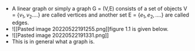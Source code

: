 - A linear graph or simply a graph G = (V,E) consists of a set of objects V = $\{ v_1, v_2....\}$ are called vertices and another set E = $\{ e_1, e_2, ....\}$ are called edges.
- ![[Pasted image 20220522191255.png]]figure 1.1 is given below.
- ![[Pasted image 20220522191331.png]]
- This is in general what a graph is.
